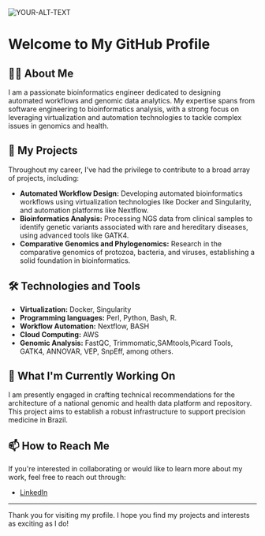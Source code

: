 <picture>
 <source media="(prefers-color-scheme: dark)" srcset="https://as1.ftcdn.net/jpg/02/05/25/60/500_F_205256025_QlcNRkiap1upFCRLXAQAiz2k2kb5ABER.jpg">
 <source media="(prefers-color-scheme: light)" srcset="https://th.bing.com/th/id/OIP.wzbaDM57Gkg023WuqmnA6QHaDx?w=582&h=297&rs=1&pid=ImgDetMain">
 <img alt="YOUR-ALT-TEXT" src="YOUR-DEFAULT-IMAGE">
</picture>

# Welcome to My GitHub Profile

## 👨‍💻 About Me
I am a passionate bioinformatics engineer dedicated to designing automated workflows and genomic data analytics. My expertise spans from software engineering to bioinformatics analysis, with a strong focus on leveraging virtualization and automation technologies to tackle complex issues in genomics and health.

## 🚀 My Projects
Throughout my career, I've had the privilege to contribute to a broad array of projects, including:
- **Automated Workflow Design:** Developing automated bioinformatics workflows using virtualization technologies like Docker and Singularity, and automation platforms like Nextflow.
- **Bioinformatics Analysis:** Processing NGS data from clinical samples to identify genetic variants associated with rare and hereditary diseases, using advanced tools like GATK4.
- **Comparative Genomics and Phylogenomics:** Research in the comparative genomics of protozoa, bacteria, and viruses, establishing a solid foundation in bioinformatics.

## 🛠 Technologies and Tools 
- **Virtualization:** Docker, Singularity
- **Programming languages:** Perl, Python, Bash, R. 
- **Workflow Automation:** Nextflow, BASH
- **Cloud Computing:** AWS
- **Genomic Analysis:** FastQC, Trimmomatic,SAMtools,Picard Tools, GATK4, ANNOVAR, VEP, SnpEff, among others.

## 🌱 What I'm Currently Working On
I am presently engaged in crafting technical recommendations for the architecture of a national genomic and health data platform and repository. This project aims to establish a robust infrastructure to support precision medicine in Brazil.

## 📫 How to Reach Me
If you're interested in collaborating or would like to learn more about my work, feel free to reach out through: 
- [LinkedIn](https://www.linkedin.com/in/jose-franklin-calderón-tantaleán-80537b59)


---

Thank you for visiting my profile. I hope you find my projects and interests as exciting as I do!



